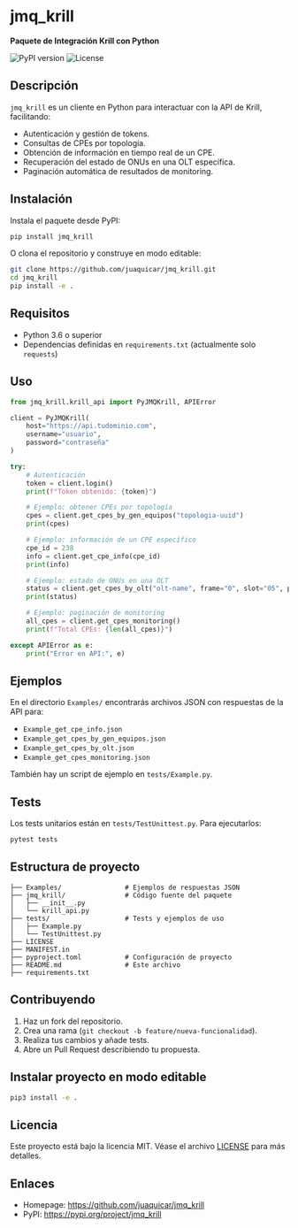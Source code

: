 # jmq_krill

**Paquete de Integración Krill con Python**

![PyPI version](https://img.shields.io/pypi/v/jmq_krill) ![License](https://img.shields.io/badge/license-MIT-blue)

## Descripción

`jmq_krill` es un cliente en Python para interactuar con la API de Krill, facilitando:

- Autenticación y gestión de tokens.
- Consultas de CPEs por topología.
- Obtención de información en tiempo real de un CPE.
- Recuperación del estado de ONUs en una OLT específica.
- Paginación automática de resultados de monitoring.

## Instalación

Instala el paquete desde PyPI:

```bash
pip install jmq_krill
```

O clona el repositorio y construye en modo editable:

```bash
git clone https://github.com/juaquicar/jmq_krill.git
cd jmq_krill
pip install -e .
```

## Requisitos

- Python 3.6 o superior
- Dependencias definidas en `requirements.txt` (actualmente solo `requests`)

## Uso

```python
from jmq_krill.krill_api import PyJMQKrill, APIError

client = PyJMQKrill(
    host="https://api.tudominio.com", 
    username="usuario", 
    password="contraseña"
)

try:
    # Autenticación
    token = client.login()
    print(f"Token obtenido: {token}")

    # Ejemplo: obtener CPEs por topología
    cpes = client.get_cpes_by_gen_equipos("topologia-uuid")
    print(cpes)

    # Ejemplo: información de un CPE específico
    cpe_id = 238
    info = client.get_cpe_info(cpe_id)
    print(info)

    # Ejemplo: estado de ONUs en una OLT
    status = client.get_cpes_by_olt("olt-name", frame="0", slot="05", port="00")
    print(status)

    # Ejemplo: paginación de monitoring
    all_cpes = client.get_cpes_monitoring()
    print(f"Total CPEs: {len(all_cpes)}")

except APIError as e:
    print("Error en API:", e)
```

## Ejemplos

En el directorio `Examples/` encontrarás archivos JSON con respuestas de la API para:

- `Example_get_cpe_info.json`
- `Example_get_cpes_by_gen_equipos.json`
- `Example_get_cpes_by_olt.json`
- `Example_get_cpes_monitoring.json`

También hay un script de ejemplo en `tests/Example.py`.

## Tests

Los tests unitarios están en `tests/TestUnittest.py`. Para ejecutarlos:

```bash
pytest tests
```

## Estructura de proyecto

```
├── Examples/                # Ejemplos de respuestas JSON
├── jmq_krill/               # Código fuente del paquete
│   ├── __init__.py
│   └── krill_api.py
├── tests/                   # Tests y ejemplos de uso
│   ├── Example.py
│   └── TestUnittest.py
├── LICENSE
├── MANIFEST.in
├── pyproject.toml           # Configuración de proyecto
├── README.md                # Este archivo
├── requirements.txt
```

## Contribuyendo

1. Haz un fork del repositorio.
2. Crea una rama (`git checkout -b feature/nueva-funcionalidad`).
3. Realiza tus cambios y añade tests.
4. Abre un Pull Request describiendo tu propuesta.


## Instalar proyecto en modo editable

```bash
pip3 install -e .
```

## Licencia

Este proyecto está bajo la licencia MIT. Véase el archivo [LICENSE](LICENSE) para más detalles.


## Enlaces

- Homepage: https://github.com/juaquicar/jmq_krill
- PyPI: https://pypi.org/project/jmq_krill
